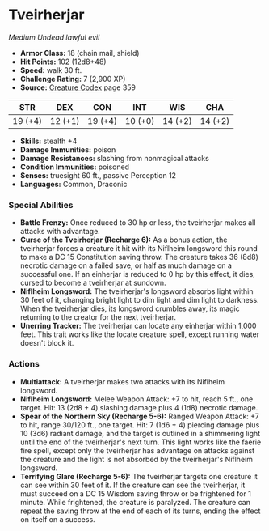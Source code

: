 # Tveirherjar

*Medium* *Undead* *lawful evil*

- **Armor Class:** 18 (chain mail, shield)
- **Hit Points:** 102 (12d8+48)
- **Speed:** walk 30 ft.
- **Challenge Rating:** 7 (2,900 XP)
- **Source:** [Creature Codex](https://koboldpress.com/kpstore/product/creature-codex-for-5th-edition-dnd) page 359

| STR | DEX | CON | INT | WIS | CHA |
| --- | --- | --- | --- | --- | --- |
| 19 (+4) | 12 (+1) | 19 (+4) | 10 (+0) | 14 (+2) | 14 (+2) |

- **Skills:** stealth +4
- **Damage Immunities:** poison
- **Damage Resistances:** slashing from nonmagical attacks
- **Condition Immunities:** poisoned
- **Senses:** truesight 60 ft., passive Perception 12
- **Languages:** Common, Draconic

### Special Abilities

- **Battle Frenzy:** Once reduced to 30 hp or less, the tveirherjar makes all attacks with advantage.
- **Curse of the Tveirherjar (Recharge 6):** As a bonus action, the tveirherjar forces a creature it hit with its Niflheim longsword this round to make a DC 15 Constitution saving throw. The creature takes 36 (8d8) necrotic damage on a failed save, or half as much damage on a successful one. If an einherjar is reduced to 0 hp by this effect, it dies, cursed to become a tveirherjar at sundown.
- **Niflheim Longsword:** The tveirherjar's longsword absorbs light within 30 feet of it, changing bright light to dim light and dim light to darkness. When the tveirherjar dies, its longsword crumbles away, its magic returning to the creator for the next tveirherjar.
- **Unerring Tracker:** The tveirherjar can locate any einherjar within 1,000 feet. This trait works like the locate creature spell, except running water doesn't block it.

### Actions

- **Multiattack:** A tveirherjar makes two attacks with its Niflheim longsword.
- **Niflheim Longsword:** Melee Weapon Attack: +7 to hit, reach 5 ft., one target. Hit: 13 (2d8 + 4) slashing damage plus 4 (1d8) necrotic damage.
- **Spear of the Northern Sky (Recharge 5-6):** Ranged Weapon Attack: +7 to hit, range 30/120 ft., one target. Hit: 7 (1d6 + 4) piercing damage plus 10 (3d6) radiant damage, and the target is outlined in a shimmering light until the end of the tveirherjar's next turn. This light works like the faerie fire spell, except only the tveirherjar has advantage on attacks against the creature and the light is not absorbed by the tveirherjar's Niflheim longsword.
- **Terrifying Glare (Recharge 5-6):** The tveirherjar targets one creature it can see within 30 feet of it. If the creature can see the tveirherjar, it must succeed on a DC 15 Wisdom saving throw or be frightened for 1 minute. While frightened, the creature is paralyzed. The creature can repeat the saving throw at the end of each of its turns, ending the effect on itself on a success.


